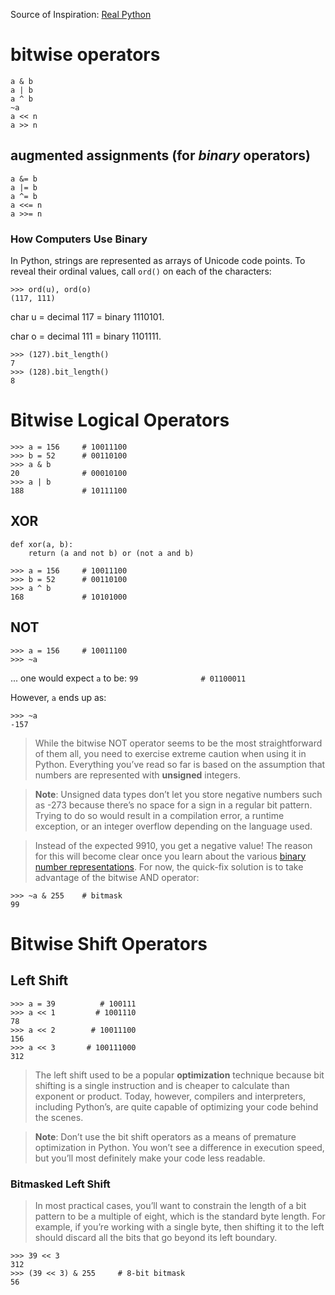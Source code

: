 Source of Inspiration: [Real Python](https://realpython.com/python-bitwise-operators/)

# bitwise operators
```
a & b
a | b
a ^ b
~a
a << n
a >> n
```

## augmented assignments (for *binary* operators)
```
a &= b
a |= b
a ^= b
a <<= n
a >>= n
```

### How Computers Use Binary
In Python, strings are represented as arrays of Unicode code points. To reveal their ordinal values, call `ord()` on each of the characters:

```Py
>>> ord(u), ord(o)
(117, 111)
```

char u = decimal 117 = binary 1110101.

char o = decimal 111 = binary 1101111.

```Py
>>> (127).bit_length()
7
>>> (128).bit_length()
8
```

# Bitwise Logical Operators
```Py
>>> a = 156     # 10011100
>>> b = 52      # 00110100
>>> a & b
20              # 00010100
>>> a | b
188             # 10111100
```

## XOR
```Py
def xor(a, b):
    return (a and not b) or (not a and b)

>>> a = 156     # 10011100
>>> b = 52      # 00110100
>>> a ^ b
168             # 10101000
```

## NOT
```Py
>>> a = 156     # 10011100
>>> ~a
```
... one would expect `a` to be:
`99              # 01100011`

However, `a` ends up as:

```Py
>>> ~a
-157
```

> While the bitwise NOT operator seems to be the most straightforward of them all, you need to exercise extreme caution when using it in Python. Everything you’ve read so far is based on the assumption that numbers are represented with **unsigned** integers.

> **Note**: Unsigned data types don’t let you store negative numbers such as -273 because there’s no space for a sign in a regular bit pattern. Trying to do so would result in a compilation error, a runtime exception, or an integer overflow depending on the language used.

> Instead of the expected 9910, you get a negative value! The reason for this will become clear once you learn about the various [binary number representations](https://realpython.com/python-bitwise-operators/#binary-number-representations). For now, the quick-fix solution is to take advantage of the bitwise AND operator:

```Py
>>> ~a & 255    # bitmask
99
```

# Bitwise Shift Operators

## Left Shift
```Py
>>> a = 39          # 100111
>>> a << 1         # 1001110
78
>>> a << 2        # 10011100
156
>>> a << 3       # 100111000
312
```

> The left shift used to be a popular **optimization** technique because bit shifting is a single instruction and is cheaper to calculate than exponent or product. Today, however, compilers and interpreters, including Python’s, are quite capable of optimizing your code behind the scenes.

> **Note**: Don’t use the bit shift operators as a means of premature optimization in Python. You won’t see a difference in execution speed, but you’ll most definitely make your code less readable.

### Bitmasked Left Shift

> In most practical cases, you’ll want to constrain the length of a bit pattern to be a multiple of eight, which is the standard byte length. For example, if you’re working with a single byte, then shifting it to the left should discard all the bits that go beyond its left boundary.

```Py
>>> 39 << 3
312
>>> (39 << 3) & 255     # 8-bit bitmask
56
```
